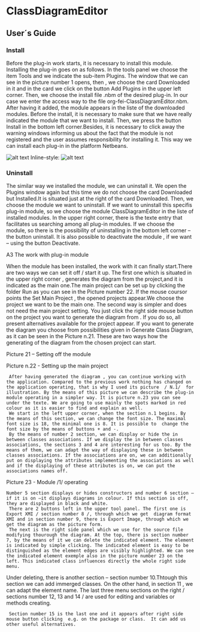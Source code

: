 # ClassDiagramEditor

## User´s Guide

### Install

Before the plug-in work starts, it is necessary to install this module. Installing the plug-in goes on as follows.
In the tools panel we choose the item Tools and we indicate the sub-item Plugins. The window that we can see in the picture number 1 opens, then ,  we choose the card Downloaded in it and  in the card we click on the button Add Plugins in the upper left corner. Then, we choose the install file .nbm of the desired plug-in. In our case we enter the access way to the file org-fei-ClassDiagramEditor.nbm. After having it added, the module appears in the liste of the downloaded modules. Before the install, it is necessary to make sure that we have really indicated the module that we want to install. Then, we press the button Install in the bottom left corner.Besides, it is necessary to click away the warning windows informing us about the fact that the module is not registered and the user assumes responsibility for installing it. This way we can install each plug-in in the platform Netbeans.

[logo]: https://github.com/ClassDiagramEditor/ClassDiagramEditor/tree/master/Images/picture1.png "Netbeans plug-in install"
![alt text][logo]
Inline-style: 
![alt text](../Images/picture1.png "Netbeans plug-in install")





### Uninstall


   The similar way we installed the module, we can uninstall it.   We open the Plugins window again but this time we do not choose the card  Downloaded but Installed.It is situated just at the right of the card Downloaded. Then, we choose the module we want to uninstall. If we want to uninstall this specifis plug-in module, so we choose the module ClassDiagramEditor in the liste of installed modules.  In the upper right corner, there is the texte entry that facilitates us searching among all plug-in modules.  If we choose the module, so there is the possibility of uninstalling in the bottom left corner – the button uninstall.  It is also possible   to deactivate the module , if we want – using the button Deactivate.                          
















A3  The work with plug-in module

When the module has been installed, the work with it can finally start.There are two ways we can set it off  / start it up.  The first one which is situated in the upper right corner , generates the diagram from the project,and it is indicated as the main one.The main project can be set up by clicking the folder Run as you can see in the Picture number 22.
If the mouse coursor points the Set Main Project , the opened projects appear.We choose the project we want to be the main one.
The second way is simpler and does not need the main project setting. You just click the right side mouse button on the project you want to generate the diagram from .
If you do so, all present alternatives available for the project appear. If you want to generate the diagram you choose from possibilities given in Generate Class Diagram, as it can be seen in the Picture n.21.
These are two ways how the generating of the diagram from the chosen project can start.


Picture 21 – Setting  off the module













Picture n.22  -  Setting up the main project

     After having generated the diagram , you can continue working with the application. Compared to the previous work nothing has changed on the application operating, that is why I used its picture  / N.1/  for illustration. By the means of this picture we can describe the plug-in module operating in a simpler way. It is picture n.23 you can see under the texte. We are going to use mainly the spots marked in red colour as it is easier to find and explain as well.
     We start in the left upper corner, when the section n.1 begins. By the means of this section, we can change the font size. The maximal font size is 18, the minimal one is 8. It is possible to  change the font size by the means of buttons + and -.
     By the means of number 2 section, we can display or hide the in between classes associations. If we display the in between classes  associations, the sections 3 and 4 are interesting for us too. By the means of them, we can adapt the way of displaying these in between classes associations. If the associations are on, we can additionally put on displaying the attributes implementing the associations as well and if the displaying of these attributes is on, we can put the associations names off.

















Picture 23  -  Module /1/ operating


    Number 5 section displays or hides constructors and number 6 section – if it is on –it displays diagrams in colour. If this section is off, they are displayed in black and white.
     There are 2 buttons left in the upper tool panel. The first one is Export XMI / section number 8 /, through which we get  diagram format XMI and in section number 9, there is Export Image, through which we get the diagram as the picture form.
     The next is the right side panel which we use for the source file modifying thourough the diagram. At the top, there is section number 7, by the means of it we can delete the indicated element. The element is indicated by simple clicking. The indicated element is easy to be distinguished as the element edges are visibly highlighted. We can see the indicated element exemple also in the picture number 23 on the left. This indicated class influences directly the whole right side menu.
Under deleting, there is  another section – section number 10.Thtough this section we can add immerged classes.
On the other hand, in section 11 , we can adapt the element name. The last three menu sections on the right / sections number 12, 13 and 14 / are used for editing and variables or methods creating.

     Section number 15 is the last one and it appears after right side mouse button clicking  e.g. on the package or class.  It can add us other useful alternatives.
